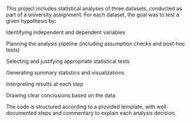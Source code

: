 This project includes statistical analyses of three datasets, conducted as part of a university assignment. For each dataset, the goal was to test a given hypothesis by:

Identifying independent and dependent variables

Planning the analysis pipeline (including assumption checks and post-hoc tests)

Selecting and justifying appropriate statistical tests

Generating summary statistics and visualizations

Interpreting results at each step

Drawing clear conclusions based on the data

The code is structured according to a provided template, with well-documented steps and commentary to explain each analysis decision.
